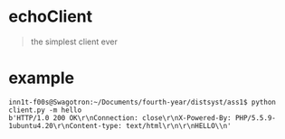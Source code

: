 # echoClient
> the simplest client ever

# example
```
inn1t-f00s@Swagotron:~/Documents/fourth-year/distsyst/ass1$ python client.py -m hello
b'HTTP/1.0 200 OK\r\nConnection: close\r\nX-Powered-By: PHP/5.5.9-1ubuntu4.20\r\nContent-type: text/html\r\n\r\nHELLO\\n'
```